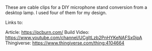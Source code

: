 These are cable clips for a DIY microphone stand conversion from a desktop lamp. I used four of them for my design.

Links to:

Article: https://pcburn.com/
Build Video: https://www.youtube.com/channel/UCgItLzb2PnHYKeNAFSx0jpA
Thingiverse: https://www.thingiverse.com/thing:4104664
